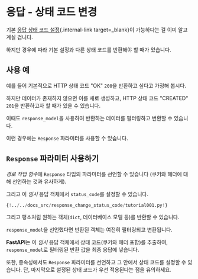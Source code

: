 # 응답 - 상태 코드 변경

기본 [응답 상태 코드 설정](../tutorial/response-status-code.md){.internal-link target=_blank}이 가능하다는 걸 이미 알고 계실 겁니다.

하지만 경우에 따라 기본 설정과 다른 상태 코드를 반환해야 할 때가 있습니다.

## 사용 예

예를 들어 기본적으로 HTTP 상태 코드 "OK" `200`을 반환하고 싶다고 가정해 봅시다.

하지만 데이터가 존재하지 않으면 이를 새로 생성하고, HTTP 상태 코드 "CREATED" `201`을 반환하고자 할 때가 있을 수 있습니다.

이때도 `response_model`을 사용하여 반환하는 데이터를 필터링하고 변환할 수 있습니다.

이런 경우에는 `Response` 파라미터를 사용할 수 있습니다.

## `Response` 파라미터 사용하기

*경로 작업 함수*에 `Response` 타입의 파라미터를 선언할 수 있습니다 (쿠키와 헤더에 대해 선언하는 것과 유사하게).

그리고 이 *임시* 응답 객체에서 `status_code`를 설정할 수 있습니다.

```Python hl_lines="1  9  12"
{!../../docs_src/response_change_status_code/tutorial001.py!}
```

그리고 평소처럼 원하는 객체(`dict`, 데이터베이스 모델 등)를 반환할 수 있습니다.

`response_model`을 선언했다면 반환된 객체는 여전히 필터링되고 변환됩니다.

**FastAPI**는 이 *임시* 응답 객체에서 상태 코드(쿠키와 헤더 포함)를 추출하여, `response_model`로 필터링된 반환 값을 최종 응답에 넣습니다.

또한, 종속성에서도 `Response` 파라미터를 선언하고 그 안에서 상태 코드를 설정할 수 있습니다. 단, 마지막으로 설정된 상태 코드가 우선 적용된다는 점을 유의하세요.
